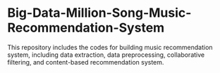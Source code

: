 # Big-Data-Million-Song-Music-Recommendation-System
This repository includes the codes for building music recommendation system, including data extraction, data preprocessing, collaborative filtering, and content-based recommendation system.
